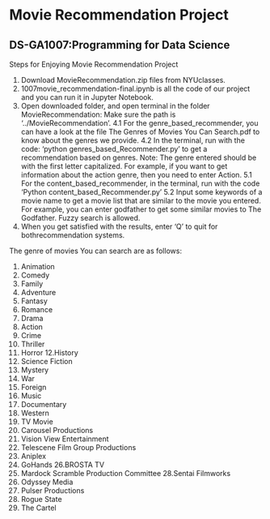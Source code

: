 # Movie Recommendation Project
## DS-GA1007:Programming for Data Science 


Steps for Enjoying Movie Recommendation Project
1. Download MovieRecommendation.zip files from NYUclasses.
2. 1007movie_recommendation-final.ipynb is all the code of our project and
you can run it in Jupyter Notebook.
3. Open downloaded folder, and open terminal in the folder
MovieRecommendation: Make sure the path is ‘../MovieRecommendation’.
4.1 For the genre_based_recommender, you can have a look at the file The
Genres of Movies You Can Search.pdf to know about the genres we
provide.
4.2 In the terminal, run with the code:
‘python genres_based_Recommender.py’ to get a recommendation based
on genres. Note: The genre entered should be with the first letter capitalized.
For example, if you want to get information about the action genre, then you
need to enter Action.
5.1 For the content_based_recommender, in the terminal, run with the code
‘Python content_based_Recommender.py’
5.2 Input some keywords of a movie name to get a movie list that are similar
to the movie you entered. For example, you can enter godfather to get
some similar movies to The Godfather. Fuzzy search is allowed.
6. When you get satisfied with the results, enter ‘Q’ to quit for
bothrecommendation systems.

The genre of movies You can search are as follows:
1. Animation
2. Comedy
3. Family
4. Adventure
5. Fantasy
6. Romance
7. Drama
8. Action
9. Crime
10. Thriller
11. Horror
12.History
13. Science Fiction
14. Mystery
15. War
16. Foreign
17. Music
18. Documentary
19. Western
20. TV Movie
21. Carousel Productions
22. Vision View Entertainment
23. Telescene Film Group Productions
24. Aniplex
25. GoHands
26.BROSTA TV
27. Mardock Scramble Production Committee
28.Sentai Filmworks
29. Odyssey Media
30. Pulser Productions
31. Rogue State
32. The Cartel
